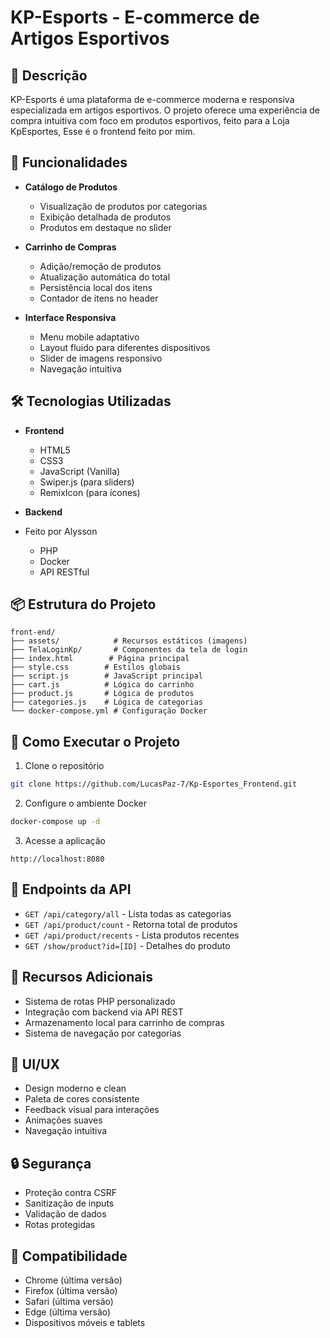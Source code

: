 # KP-Esports - E-commerce de Artigos Esportivos

## 📝 Descrição
KP-Esports é uma plataforma de e-commerce moderna e responsiva especializada em artigos esportivos. O projeto oferece uma experiência de compra intuitiva com foco em produtos esportivos, feito para a Loja KpEsportes, Esse é o frontend feito por mim.

## 🚀 Funcionalidades

- **Catálogo de Produtos**
  - Visualização de produtos por categorias
  - Exibição detalhada de produtos
  - Produtos em destaque no slider

- **Carrinho de Compras**
  - Adição/remoção de produtos
  - Atualização automática do total
  - Persistência local dos itens
  - Contador de itens no header

- **Interface Responsiva**
  - Menu mobile adaptativo
  - Layout fluido para diferentes dispositivos
  - Slider de imagens responsivo
  - Navegação intuitiva

## 🛠 Tecnologias Utilizadas

- **Frontend**
  - HTML5
  - CSS3
  - JavaScript (Vanilla)
  - Swiper.js (para sliders)
  - RemixIcon (para ícones)

- **Backend**
- Feito por Alysson
  - PHP
  - Docker
  - API RESTful

## 📦 Estrutura do Projeto

```
front-end/
├── assets/            # Recursos estáticos (imagens)
├── TelaLoginKp/       # Componentes da tela de login
├── index.html        # Página principal
├── style.css        # Estilos globais
├── script.js        # JavaScript principal
├── cart.js          # Lógica do carrinho
├── product.js       # Lógica de produtos
├── categories.js    # Lógica de categorias
└── docker-compose.yml # Configuração Docker
```

## 🚀 Como Executar o Projeto

1. Clone o repositório
```bash
git clone https://github.com/LucasPaz-7/Kp-Esportes_Frontend.git
```

2. Configure o ambiente Docker
```bash
docker-compose up -d
```

3. Acesse a aplicação
```
http://localhost:8080
```

## 🔗 Endpoints da API

- `GET /api/category/all` - Lista todas as categorias
- `GET /api/product/count` - Retorna total de produtos
- `GET /api/product/recents` - Lista produtos recentes
- `GET /show/product?id=[ID]` - Detalhes do produto

## 💼 Recursos Adicionais

- Sistema de rotas PHP personalizado
- Integração com backend via API REST
- Armazenamento local para carrinho de compras
- Sistema de navegação por categorias

## 🎨 UI/UX

- Design moderno e clean
- Paleta de cores consistente
- Feedback visual para interações
- Animações suaves
- Navegação intuitiva

## 🔒 Segurança

- Proteção contra CSRF
- Sanitização de inputs
- Validação de dados
- Rotas protegidas

## 📱 Compatibilidade

- Chrome (última versão)
- Firefox (última versão)
- Safari (última versão)
- Edge (última versão)
- Dispositivos móveis e tablets
